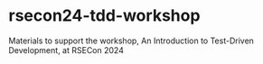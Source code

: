 # rsecon24-tdd-workshop
Materials to support the workshop, An Introduction to Test-Driven Development, at RSECon 2024
